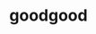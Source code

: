 ---
layout: playlist
title: goodgood
section: College
embed: '<iframe class="playlist" src="https://open.spotify.com/embed/playlist/1TWY5FNalizgBKaoQAUDGX?utm_source=generator" width="100%" height="380" frameborder="0" allowfullscreen="" allowtransparency="true" allow="autoplay; clipboard-write; encrypted-media; fullscreen; picture-in-picture"></iframe>'
story: freshman fall
order: 1
---